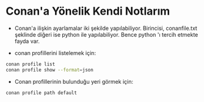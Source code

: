 # Conan'a Yönelik Kendi Notlarım
- Conan'a ilişkin ayarlamalar iki şekilde yapılabiliyor. Birincisi, conanfile.txt şeklinde diğeri ise python ile yapılabiliyor. Bence python 'ı tercih etmekte fayda var.

- conan profillerini listelemek için:

``` sh
conan profile list
conan profile show --format=json
```
- Conan profillerinin bulunduğu yeri görmek için:

``` sh
conan profile path default 
```
